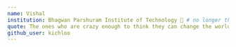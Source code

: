```yaml
---
name: Vishal 
institution: Bhagwan Parshuram Institute of Technology 🚩 # no longer than 58 characters
quote: The ones who are crazy enough to think they can change the world, are the ones that do. # no longer than 100 characters, avoid using quotes(") to guarantee the format remains the same.
github_user: kichloo
---
```

